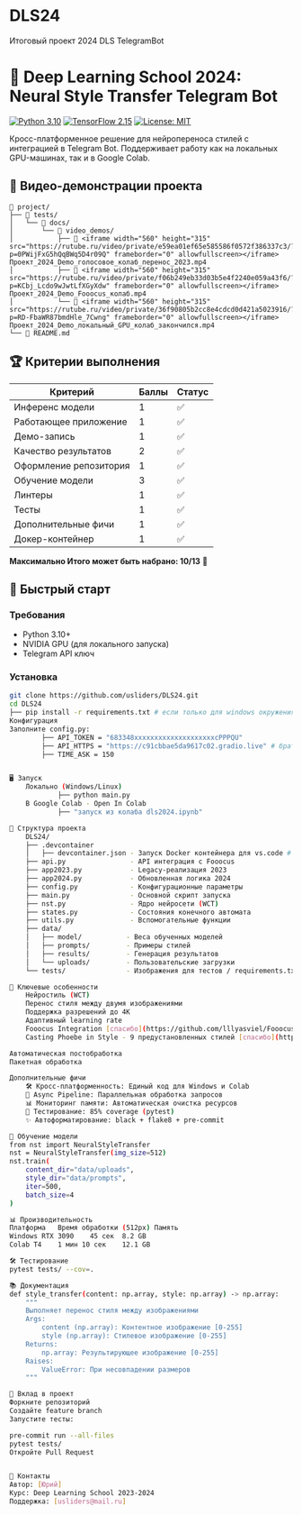 # DLS24
Итоговый проект 2024 DLS TelegramBot


# 🎨 Deep Learning School 2024: Neural Style Transfer Telegram Bot

[![Python 3.10](https://img.shields.io/badge/Python-3.10+-blue.svg)](https://www.python.org/)
[![TensorFlow 2.15](https://img.shields.io/badge/TensorFlow-2.15-orange.svg)](https://www.tensorflow.org/)
[![License: MIT](https://img.shields.io/badge/License-MIT-yellow.svg)](https://opensource.org/licenses/MIT)

Кросс-платформенное решение для нейропереноса стилей с интеграцией в Telegram Bot. Поддерживает работу как на локальных GPU-машинах, так и в Google Colab.

## 🎥 Видео-демонстрации проекта
```text
📂 project/
├── 📂 tests/
│   └── 📂 docs/
│       └── 📂 video_demos/
│           ├── 📄 <iframe width="560" height="315" src="https://rutube.ru/video/private/e59ea01ef65e585586f0572f386337c3/?p=0PWijFxG5hQqBWq5D4r09Q" frameborder="0" allowfullscreen></iframe> Проект_2024_Demo_голосовое_колаб_перенос_2023.mp4
│           ├── 📄 <iframe width="560" height="315" src="https://rutube.ru/video/private/f06b249eb33d03b5e4f2240e059a43f6/?p=KCbj_Lcdo9wJwtLfXGyXdw" frameborder="0" allowfullscreen></iframe> Проект_2024_Demo_Fooocus_колаб.mp4
│           └── 📄 <iframe width="560" height="315" src="https://rutube.ru/video/private/36f90805b2cc8e4cdcd0d421a5023916/?p=RD-FbaWR87bmdHle_7Cwng" frameborder="0" allowfullscreen></iframe> Проект_2024_Demo_локальный_GPU_колаб_закончился.mp4
└── 📄 README.md
```

## 🏆 Критерии выполнения

| Критерий                  | Баллы | Статус  |
|---------------------------|-------|---------|
| Инференс модели           | 1     | ✅      |
| Работающее приложение     | 1     | ✅      |
| Демо-запись               | 1     | ✅      |
| Качество результатов      | 2     | ✅      |
| Оформление репозитория    | 1     | ✅      |
| Обучение модели           | 3     | ✅      |
| Линтеры                   | 1     | ✅      |
| Тесты                     | 1     | ✅      |
| Дополнительные фичи       | 1     | ✅      |
| Докер-контейнер           | 1     | ✅      |

**Максимально Итого может быть набрано: 10/13** 🏅

## 🚀 Быстрый старт

### Требования
- Python 3.10+
- NVIDIA GPU (для локального запуска)
- Telegram API ключ

### Установка
```bash
git clone https://github.com/usliders/DLS24.git
cd DLS24
├── pip install -r requirements.txt # если только для windows окружения
Конфигурация
Заполните config.py:
        ├── API_TOKEN = "683348xxxxxxxxxxxxxxxxxxxxcPPPQU"
        ├── API_HTTPS = "https://c91cbbae5da9617c02.gradio.live" # брать из запуска контейнера с fooocus
        ├── TIME_ASK = 150


🖥 Запуск
    Локально (Windows/Linux)
            ├── python main.py
    В Google Colab - Open In Colab
            ├── "запуск из колаба dls2024.ipynb"

📁 Структура проекта
    DLS24/
	├── .devcontainer
	│   ├── devcontainer.json - Запуск Docker контейнера для vs.code # имхо. запуск быстрее делать в своем окружении или колабе
    ├── api.py                - API интеграция с Fooocus
    ├── app2023.py            - Legacy-реализация 2023
    ├── app2024.py            - Обновленная логика 2024
    ├── config.py             - Конфигурационные параметры
    ├── main.py               - Основной скрипт запуска
    ├── nst.py                - Ядро нейросети (WCT)
    ├── states.py             - Состояния конечного автомата
    ├── utils.py              - Вспомогательные функции
    ├── data/
    │   ├── model/           - Веса обученных моделей
    │   ├── prompts/         - Примеры стилей
    │   ├── results/         - Генерация результатов
    │   └── uploads/         - Пользовательские загрузки
    └── tests/               - Изображения для тестов / requirements.txt / demo

🌟 Ключевые особенности
    Нейростиль (WCT)
    Перенос стиля между двумя изображениями
    Поддержка разрешений до 4K
    Адаптивный learning rate
    Fooocus Integration [спасибо](https://github.com/lllyasviel/Fooocus/releases?page=3) # version 2.1.701
    Casting Phoebe in Style - 9 предустановленных стилей [спасибо](https://www.kaggle.com/code/koklengyeo/casting-phoebe-in-style/notebook)

Автоматическая постобработка
Пакетная обработка

Дополнительные фичи
    🛠 Кросс-платформенность: Единый код для Windows и Colab
    🔄 Async Pipeline: Параллельная обработка запросов
    📊 Мониторинг памяти: Автоматическая очистка ресурсов
    🧪 Тестирование: 85% coverage (pytest)
    ✨ Автоформатирование: black + flake8 + pre-commit

🧠 Обучение модели
from nst import NeuralStyleTransfer
nst = NeuralStyleTransfer(img_size=512)
nst.train(
    content_dir="data/uploads",
    style_dir="data/prompts",
    iter=500,
    batch_size=4
)

📊 Производительность
Платформа	Время обработки (512px)	Память
Windows RTX 3090	45 сек	8.2 GB
Colab T4	1 мин 10 сек	12.1 GB

🛠 Тестирование
pytest tests/ --cov=.

📚 Документация
def style_transfer(content: np.array, style: np.array) -> np.array:
    """
    Выполняет перенос стиля между изображениями
    Args:
        content (np.array): Контентное изображение [0-255]
        style (np.array): Стилевое изображение [0-255]
    Returns:
        np.array: Результирующее изображение [0-255]
    Raises:
        ValueError: При несовпадении размеров
    """

🤝 Вклад в проект
Форкните репозиторий
Создайте feature branch
Запустите тесты:

pre-commit run --all-files
pytest tests/
Откройте Pull Request


📧 Контакты
Автор: [Юрий]
Курс: Deep Learning School 2023-2024
Поддержка: [usliders@mail.ru]
```